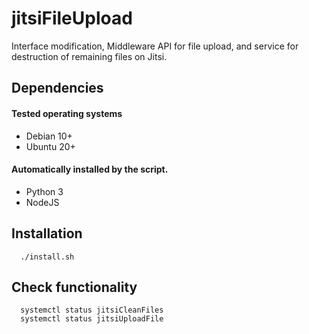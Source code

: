 # jitsiFileUpload

Interface modification, Middleware API for file upload, and service for destruction of remaining files on Jitsi.


## Dependencies

#### Tested operating systems

- Debian 10+
- Ubuntu 20+


#### Automatically installed by the script.

- Python 3
- NodeJS


## Installation

```shell
  ./install.sh
```

## Check functionality

```shell
  systemctl status jitsiCleanFiles
  systemctl status jitsiUploadFile
```
